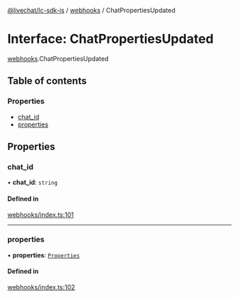 [@livechat/lc-sdk-js](../README.md) / [webhooks](../modules/webhooks.md) / ChatPropertiesUpdated

# Interface: ChatPropertiesUpdated

[webhooks](../modules/webhooks.md).ChatPropertiesUpdated

## Table of contents

### Properties

- [chat\_id](webhooks.ChatPropertiesUpdated.md#chat_id)
- [properties](webhooks.ChatPropertiesUpdated.md#properties)

## Properties

### chat\_id

• **chat\_id**: `string`

#### Defined in

[webhooks/index.ts:101](https://github.com/livechat/lc-sdk-js/blob/11cc290/src/webhooks/index.ts#L101)

___

### properties

• **properties**: [`Properties`](objects.Properties.md)

#### Defined in

[webhooks/index.ts:102](https://github.com/livechat/lc-sdk-js/blob/11cc290/src/webhooks/index.ts#L102)
